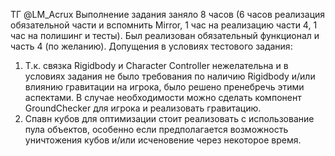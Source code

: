 ТГ @LM_Acrux
Выполнение задания заняло 8 часов (6 часов реализация обязательной части и вспомнить Mirror, 1 час на реализацию части 4, 1 час на полишинг и тесты). Был реализован обязательный функционал и часть 4 (по желанию).
Допущения в условиях тестового задания:
1) Т.к. связка Rigidbody и Character Controller нежелательна и  в условиях задания не было требования по наличию Rigidbody и/или влиянию гравитации на игрока, было решено пренебречь этими аспектами. В случае необходимости можно сделать компонент GroundChecker для игрока и реализовать гравитацию.
2) Спавн кубов для оптимизации стоит реализовать с использование пула объектов, особенно если предполагается возможность уничтожения кубов и/или исченовение через некоторое время.
